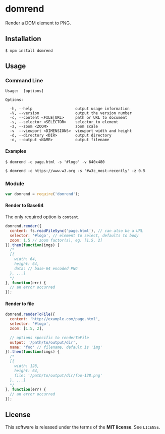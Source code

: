 domrend
=======
Render a DOM element to PNG.

Installation
------------

    $ npm install domrend

Usage
-----

### Command Line

    Usage:  [options]

    Options:

      -h, --help                   output usage information
      -V, --version                output the version number
      -c, --content <FILE|URL>     path or URL to document
      -s, --selector <SELECTOR>    selector to element
      -z, --zoom <ZOOM>            zoom scale
      -v  --viewport <DIMENSIONS>  viewport width and height
      -d, --directory <DIR>        output directory
      -o, --output <NAME>          output filename

#### Examples

```shell
$ domrend -c page.html -s '#logo' -v 640x480
```

```shell
$ domrend -c https://www.w3.org -s '#w3c_most-recently' -z 0.5
```

### Module

```javascript
var domrend = require('domrend');
```

#### Render to Base64

The only required option is `content`.

```javascript
domrend.render({
  content: fs.readFileSync('page.html'), // can also be a URL
  selector: '#logo', // element to select, defaults to body
  zoom: 1.5 // zoom factor(s), eg. [1.5, 2]
}).then(function(imgs) {
  /*
  [{
    width: 64,
    height: 64,
    data: // base-64 encoded PNG
  }, ...]
  */
}, function(err) {
  // an error occurred
});
```

#### Render to file

```javascript
domrend.renderToFile({
  content: 'http://example.com/page.html',
  selector: '#logo',
  zoom: [1.5, 2],

  // options specific to renderToFile
  output: '/path/to/output/dir',
  name: 'foo' // filename, default is 'img'
}).then(function(imgs) {
  /*
  [{
    width: 128,
    height: 64,
    file: '/path/to/output/dir/foo-128.png'
  }, ...]
  */
}, function(err) {
  // an error occurred
});
```

License
-------
This software is released under the terms of the **MIT license**. See `LICENSE`.
